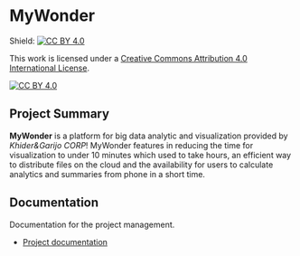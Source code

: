 # MyWonder
Shield: [![CC BY 4.0][cc-by-shield]][cc-by]

This work is licensed under a
[Creative Commons Attribution 4.0 International License][cc-by].

[![CC BY 4.0][cc-by-image]][cc-by]

[cc-by]: http://creativecommons.org/licenses/by/4.0/
[cc-by-image]: https://i.creativecommons.org/l/by/4.0/88x31.png
[cc-by-shield]: https://img.shields.io/badge/License-CC%20BY%204.0-lightgrey.svg
## Project Summary
**MyWonder** is a platform for big data analytic and visualization provided by _Khider&Garijo CORP_!
MyWonder features in reducing the time for visualization to under 10 minutes which used to take hours, an efficient way to distribute files on the cloud and the availability for users to calculate analytics and summaries from phone in a short time.
## Documentation
Documentation for the project management.
- [Project documentation](https://charlesxin97.github.io/MyWonder/)
